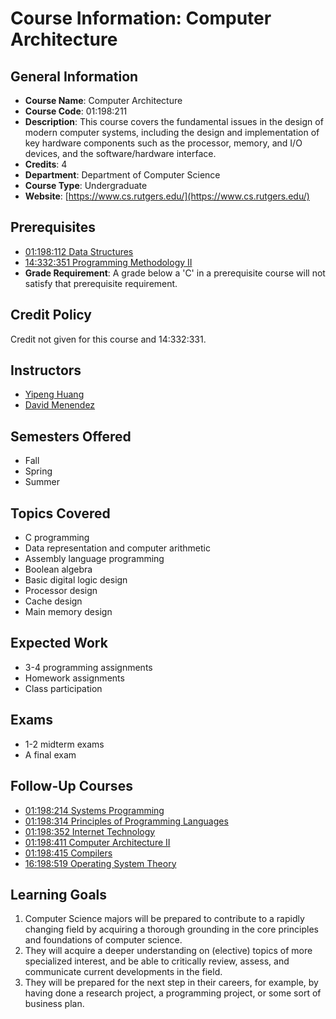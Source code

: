# Course Information: Computer Architecture

## General Information
- **Course Name**: Computer Architecture  
- **Course Code**: 01:198:211  
- **Description**: This course covers the fundamental issues in the design of modern computer systems, including the design and implementation of key hardware components such as the processor, memory, and I/O devices, and the software/hardware interface.  
- **Credits**: 4  
- **Department**: Department of Computer Science  
- **Course Type**: Undergraduate  
- **Website**: [https://www.cs.rutgers.edu/](https://www.cs.rutgers.edu/)  

## Prerequisites
- [01:198:112 Data Structures](https://www.cs.rutgers.edu/academics/undergraduate/course-synopses/course-details/01-198-112-data-structures)  
- [14:332:351 Programming Methodology II](https://www.ece.rutgers.edu/14332351-programming-methodology-ii)  
- **Grade Requirement**: A grade below a 'C' in a prerequisite course will not satisfy that prerequisite requirement.  

## Credit Policy
Credit not given for this course and 14:332:331.

## Instructors
- [Yipeng Huang](https://www.cs.rutgers.edu/people/professors/details/yipeng-huang)  
- [David Menendez](https://www.cs.rutgers.edu/people/professors/details/david-menendez)  

## Semesters Offered
- Fall  
- Spring  
- Summer  

## Topics Covered
- C programming  
- Data representation and computer arithmetic  
- Assembly language programming  
- Boolean algebra  
- Basic digital logic design  
- Processor design  
- Cache design  
- Main memory design  

## Expected Work
- 3-4 programming assignments  
- Homework assignments  
- Class participation  

## Exams
- 1-2 midterm exams  
- A final exam  

## Follow-Up Courses
- [01:198:214 Systems Programming](https://www.cs.rutgers.edu/academics/undergraduate/course-synopses/course-details/01-198-214-systems-programming)  
- [01:198:314 Principles of Programming Languages](https://www.cs.rutgers.edu/academics/undergraduate/course-synopses/course-details/01-198-314-principles-of-programming-languages)  
- [01:198:352 Internet Technology](https://www.cs.rutgers.edu/academics/undergraduate/course-synopses/course-details/01-198-352-internet-technology)  
- [01:198:411 Computer Architecture II](https://www.cs.rutgers.edu/academics/undergraduate/course-synopses/course-details/01-198-411-computer-architecture-ii)  
- [01:198:415 Compilers](https://www.cs.rutgers.edu/academics/undergraduate/course-synopses/course-details/01-198-415-compilers)  
- [16:198:519 Operating System Theory](https://www.cs.rutgers.edu/academics/graduate/m-s-program/course-synopses/course-details/16-198-519-operating-system-theory)  

## Learning Goals
1. Computer Science majors will be prepared to contribute to a rapidly changing field by acquiring a thorough grounding in the core principles and foundations of computer science.  
2. They will acquire a deeper understanding on (elective) topics of more specialized interest, and be able to critically review, assess, and communicate current developments in the field.  
3. They will be prepared for the next step in their careers, for example, by having done a research project, a programming project, or some sort of business plan.

